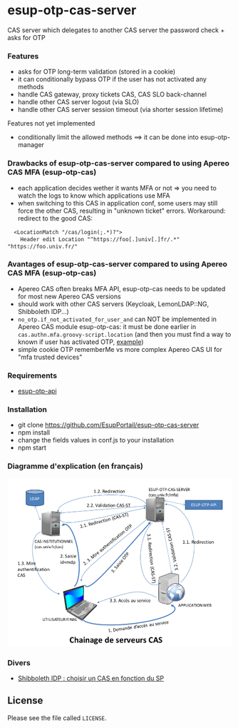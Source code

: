 # esup-otp-cas-server

CAS server which delegates to another CAS server the password check + asks for OTP

### Features

- asks for OTP long-term validation (stored in a cookie)
- it can conditionally bypass OTP if the user has not activated any methods
- handle CAS gateway, proxy tickets CAS, CAS SLO back-channel
- handle other CAS server logout (via SLO)
- handle other CAS server session timeout (via shorter session lifetime)

Features not yet implemented
- conditionally limit the allowed methods ==> it can be done into esup-otp-manager


### Drawbacks of esup-otp-cas-server compared to using Apereo CAS MFA (esup-otp-cas)

- each application decides wether it wants MFA or not => you need to watch the logs to know which applications use MFA
- when switching to this CAS in application conf, some users may still force the other CAS, resulting in "unknown ticket" errors. Workaround: redirect to the good CAS:

```
  <LocationMatch "/cas/login(;.*)?">
    Header edit Location "^https://foo[.]univ[.]fr/.*" "https://foo.univ.fr/"
```

### Avantages of esup-otp-cas-server compared to using Apereo CAS MFA (esup-otp-cas)

- Apereo CAS often breaks MFA API, esup-otp-cas needs to be updated for most new Apereo CAS versions
- should work with other CAS servers (Keycloak, LemonLDAP::NG, Shibboleth IDP...)
- `no_otp.if_not_activated_for_user_and` can NOT be implemented in Apereo CAS module esup-otp-cas: it must be done earlier in `cas.authn.mfa.groovy-script.location` (and then you must find a way to known if user has activated OTP, [example](https://www.esup-portail.org/wiki/display/CAS/Retour+de+l%27URN+sur+mise+en+place+de+CAS+6.4.1#Retourdel'URNsurmiseenplacedeCAS6.4.1-MFAviatriggergroovy))
- simple cookie OTP rememberMe vs more complex Apereo CAS UI for "mfa trusted devices"


### Requirements
- [esup-otp-api](https://github.com/EsupPortail/esup-otp-api)

### Installation
- git clone https://github.com/EsupPortail/esup-otp-cas-server
- npm install
- change the fields values in conf.js to your installation
- npm start

### Diagramme d'explication (en français)

![](docs/esup-otp-cas-server-chainage.png)

### Divers

- [Shibboleth IDP : choisir un CAS en fonction du SP](https://www.esup-portail.org/wiki/x/LYBxR)

License
----

Please see the file called `LICENSE`.
